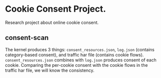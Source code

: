 # Cookie Consent Project.

Research project about online cookie consent.


## consent-scan

The kernel produces 3 things: `consent_resources.json`, `log.json` (contains category-based consent), and traffic har file (contains cookie flows).
`consent_resources.json` combines with `log.json` produces consent of each cookie.
Comparing the per-cookie consent with the cookie flows in the traffic har file, we will know the consistency.

